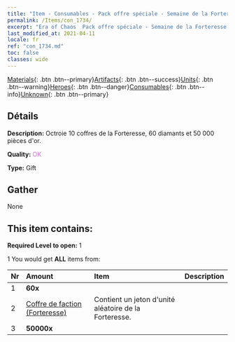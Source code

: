 ```yaml
---
title: "Item - Consumables - Pack offre spéciale - Semaine de la Forteresse B"
permalink: /Items/con_1734/
excerpt: "Era of Chaos  Pack offre spéciale - Semaine de la Forteresse B"
last_modified_at: 2021-04-11
locale: fr
ref: "con_1734.md"
toc: false
classes: wide
---
```

 [Materials](/fr/Items/){: .btn .btn--primary}[Artifacts](/fr/Items/Artifacts/){: .btn .btn--success}[Units](/fr/Items/Units/){: .btn .btn--warning}[Heroes](/fr/Items/Heroes/){: .btn .btn--danger}[Consumables](/fr/Items/Consumables/){: .btn .btn--info}[Unknown](/fr/Items/Unknown/){: .btn .btn--primary}

## Détails
 **Description:** Octroie 10 coffres de la Forteresse, 60 diamants et 50 000 pièces d'or.

 **Quality:** <span style="color: #DA70D6">OK</span>

 **Type:** Gift

## Gather

  None

## This item contains:

 **Required Level to open:** 1

 1 You would get **ALL** items  from:

  | Nr | Amount |     Item    | Description |
  |:---|:-------|:------------|:-----------:|
  | 1 |  **60x** | <i class="fas fa-gem"/> |  | 
  | 2 | [Coffre de faction (Forteresse)](/fr/Items/con_1277/) | Contient un jeton d'unité aléatoire de la Forteresse. | 
  | 3 |  **50000x** | <i class="fas fa-coins"/> |  | 
